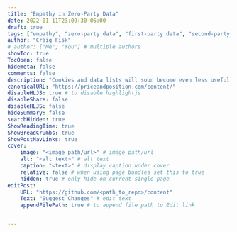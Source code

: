 ```yaml
---
title: "Empathy in Zero-Party Data"
date: 2022-01-11T23:09:30-06:00
draft: true
tags: ["empathy", "zero-party data", "first-party data", "second-party data"]
author: "Craig Fisk"
# author: ["Me", "You"] # multiple authors
showToc: true
TocOpen: false
hidemeta: false
comments: false
description: "Cookies and data lists will soon become even less useful for knowing your customer."
canonicalURL: "https://priceandposition.com/content/"
disableHLJS: true # to disable highlightjs
disableShare: false
disableHLJS: false
hideSummary: false
searchHidden: true
ShowReadingTime: true
ShowBreadCrumbs: true
ShowPostNavLinks: true
cover:
    image: "<image path/url>" # image path/url
    alt: "<alt text>" # alt text
    caption: "<text>" # display caption under cover
    relative: false # when using page bundles set this to true
    hidden: true # only hide on current single page
editPost:
    URL: "https://github.com/<path_to_repo>/content"
    Text: "Suggest Changes" # edit text
    appendFilePath: true # to append file path to Edit link


---
```


